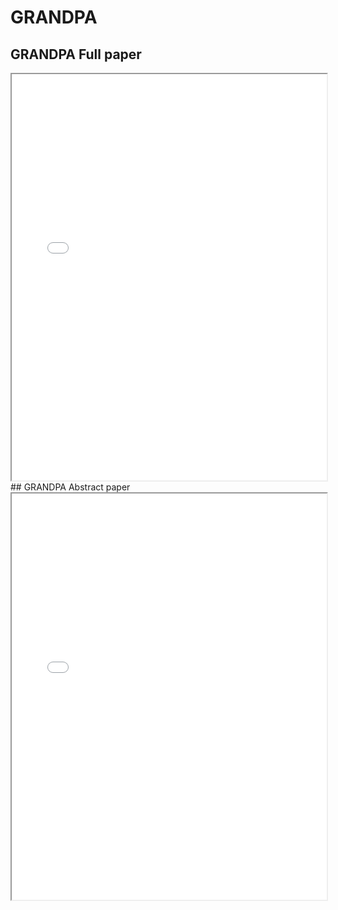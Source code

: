 # GRANDPA

## GRANDPA Full paper
<style>
.md-grid {
    max-width: inherit;
}
.md-sidebar--secondary {
    display: none;
}
.md-content {
    margin-right: 0em;
}
</style>
<iframe src="../../web/viewer.html?file=../pdf/grandpa.pdf" width="100%" height="650em"></iframe>
## GRANDPA Abstract paper
<iframe src="../../web/viewer.html?file=../pdf/GRANDPAabstract.pdf" width="100%" height="650em"></iframe>
